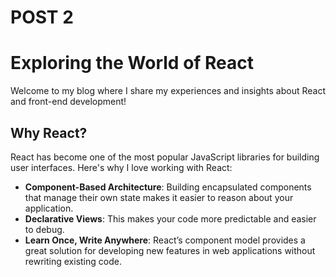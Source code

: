 # POST 2
# Exploring the World of React

Welcome to my blog where I share my experiences and insights about React and front-end development!

## Why React?

React has become one of the most popular JavaScript libraries for building user interfaces. Here's why I love working with React:

- **Component-Based Architecture**: Building encapsulated components that manage their own state makes it easier to reason about your application.
- **Declarative Views**: This makes your code more predictable and easier to debug.
- **Learn Once, Write Anywhere**: React’s component model provides a great solution for developing new features in web applications without rewriting existing code.
